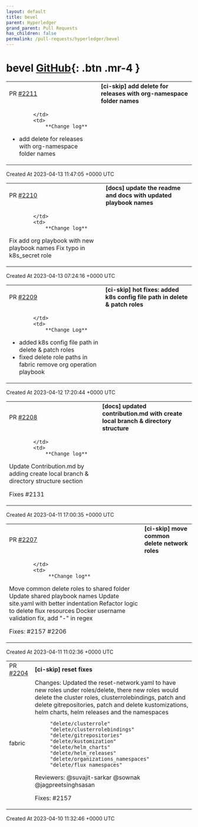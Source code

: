 ```yaml
---
layout: default
title: bevel
parent: Hyperledger
grand_parent: Pull Requests
has_children: false
permalink: /pull-requests/hyperledger/bevel
---
```


# bevel <span class="fs-3 right-align">[GitHub](https://github.com/hyperledger/bevel){: .btn .mr-4 }</span>


<div>
    <table>
        <tr>
            <td>
                PR <a href="https://github.com/hyperledger/bevel/pull/2211" class=".btn">#2211</a>
            </td>
            <td>
                <b>
                    [ci-skip] add delete for releases with org-namespace folder names
                </b>
            </td>
        </tr>
        <tr>
            <td>
                
            </td>
            <td>
                **Change log**

- add delete for releases with org-namespace folder names
            </td>
        </tr>
    </table>
    <div class="right-align">
        Created At 2023-04-13 11:47:05 +0000 UTC
    </div>
</div>

<div>
    <table>
        <tr>
            <td>
                PR <a href="https://github.com/hyperledger/bevel/pull/2210" class=".btn">#2210</a>
            </td>
            <td>
                <b>
                    [docs] update the readme and docs with updated playbook names
                </b>
            </td>
        </tr>
        <tr>
            <td>
                
            </td>
            <td>
                **Change log**
Fix add org playbook with new playbook names
Fix typo in k8s_secret role
            </td>
        </tr>
    </table>
    <div class="right-align">
        Created At 2023-04-13 07:24:16 +0000 UTC
    </div>
</div>

<div>
    <table>
        <tr>
            <td>
                PR <a href="https://github.com/hyperledger/bevel/pull/2209" class=".btn">#2209</a>
            </td>
            <td>
                <b>
                    [ci-skip] hot fixes: added k8s config file path in delete & patch roles
                </b>
            </td>
        </tr>
        <tr>
            <td>
                
            </td>
            <td>
                **Change Log**
- added k8s config file path in delete & patch roles
- fixed delete role paths in fabric remove org operation playbook
            </td>
        </tr>
    </table>
    <div class="right-align">
        Created At 2023-04-12 17:20:44 +0000 UTC
    </div>
</div>

<div>
    <table>
        <tr>
            <td>
                PR <a href="https://github.com/hyperledger/bevel/pull/2208" class=".btn">#2208</a>
            </td>
            <td>
                <b>
                    [docs] updated contribution.md with create local branch & directory structure
                </b>
            </td>
        </tr>
        <tr>
            <td>
                
            </td>
            <td>
                **Change log**

Update Contribution.md by adding create local branch & directory structure section

Fixes #2131 
            </td>
        </tr>
    </table>
    <div class="right-align">
        Created At 2023-04-11 17:00:35 +0000 UTC
    </div>
</div>

<div>
    <table>
        <tr>
            <td>
                PR <a href="https://github.com/hyperledger/bevel/pull/2207" class=".btn">#2207</a>
            </td>
            <td>
                <b>
                    [ci-skip] move common delete network roles
                </b>
            </td>
        </tr>
        <tr>
            <td>
                
            </td>
            <td>
                 **Change log**
  Move common delete roles to shared folder
  Update shared playbook names
  Update site.yaml with better indentation
  Refactor logic to delete flux resources
  Docker username validation fix, add "-" in regex

Fixes: #2157 #2206 
            </td>
        </tr>
    </table>
    <div class="right-align">
        Created At 2023-04-11 11:02:36 +0000 UTC
    </div>
</div>

<div>
    <table>
        <tr>
            <td>
                PR <a href="https://github.com/hyperledger/bevel/pull/2204" class=".btn">#2204</a>
            </td>
            <td>
                <b>
                    [ci-skip] reset fixes
                </b>
            </td>
        </tr>
        <tr>
            <td>
                <span class="chip">fabric</span>
            </td>
            <td>
                Changes:
 Updated the reset-network.yaml to have new roles under roles/delete, there new roles would delete  the  cluster roles, clusterrolebindings, patch and delete gitrepositories, patch and delete kustomizations, helm charts, helm releases and the namespaces

         "delete/clusterrole"
         "delete/clusterrolebindings"
         "delete/gitrepositories"
         "delete/kustomization" 
         "delete/helm_charts"
         "delete/helm_releases"
         "delete/organizations_namespaces"
         "delete/flux_namespaces"

Reviewers:
@suvajit-sarkar @sownak @jagpreetsinghsasan 

Fixes:
#2157 
            </td>
        </tr>
    </table>
    <div class="right-align">
        Created At 2023-04-10 11:32:46 +0000 UTC
    </div>
</div>

